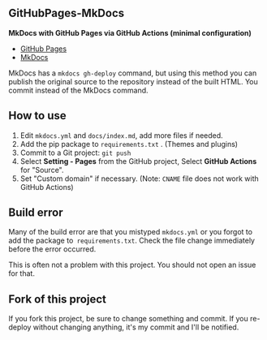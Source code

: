 <!-- 2023/05/16 MkDocs 1.4.3 -->

## GitHubPages-MkDocs

**MkDocs with GitHub Pages via GitHub Actions (minimal configuration)**

- [GitHub Pages](https://pages.github.com/)
- [MkDocs](https://www.mkdocs.org/)

MkDocs has a `mkdocs gh-deploy` command, but using this method you can publish the original source to the repository instead of the built HTML. You commit instead of the MkDocs command.

## How to use

1. Edit `mkdocs.yml` and `docs/index.md`, add more files if needed.
2. Add the pip package to `requirements.txt` . (Themes and plugins)
3. Commit to a Git project: `git push`
4. Select **Setting - Pages** from the GitHub project, Select **GitHub Actions** for "Source".
5. Set "Custom domain" if necessary. (Note: `CNAME` file does not work with GitHub Actions)

## Build error

Many of the build error are that you mistyped `mkdocs.yml`
or you forgot to add the package to` requirements.txt`.
Check the file change immediately before the error occurred.

This is often not a problem with this project.
You should not open an issue for that.

## Fork of this project

If you fork this project, be sure to change something and commit.
If you re-deploy without changing anything, it's my commit and I'll be notified.
